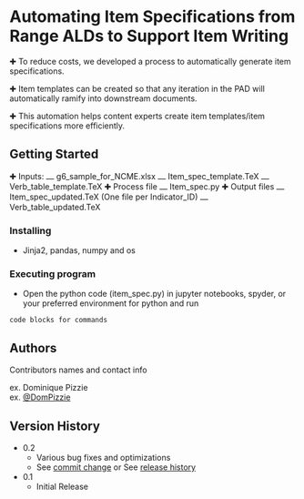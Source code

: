 # Automating Item Specifications from Range ALDs to Support Item Writing

✚ To reduce costs, we developed a process to automatically generate item specifications.

✚ Item templates can be created so that any iteration in the PAD will automatically ramify into downstream documents.

✚ This automation helps content experts create item templates/item specifications more efficiently.

## Getting Started

✚ Inputs:
⎼ g6_sample_for_NCME.xlsx ⎼ Item_spec_template.TeX
⎼ Verb_table_template.TeX
✚ Process file
⎼ Item_spec.py
✚ Output files
⎼ Item_spec_updated.TeX (One file per Indicator_ID)
⎼ Verb_table_updated.TeX


### Installing

* Jinja2, pandas, numpy and os


### Executing program

* Open the python code (item_spec.py) in jupyter notebooks, spyder, or your preferred environment for python and run

```
code blocks for commands
```



## Authors

Contributors names and contact info

ex. Dominique Pizzie  
ex. [@DomPizzie](https://twitter.com/dompizzie)

## Version History

* 0.2
    * Various bug fixes and optimizations
    * See [commit change]() or See [release history]()
* 0.1
    * Initial Release

